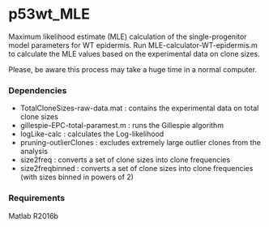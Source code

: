 # p53wt_MLE
Maximum likelihood estimate (MLE) calculation of the single-progenitor model parameters for WT epidermis.
Run MLE-calculator-WT-epidermis.m to calculate the MLE values based on the experimental data on clone sizes.

Please, be aware this process may take a huge time in a normal computer.

### Dependencies
- TotalCloneSizes-raw-data.mat : contains the experimental data on total clone sizes
- gillespie-EPC-total-paramest.m : runs the Gillespie algorithm
- logLike-calc : calculates the Log-likelihood
- pruning-outlierClones : excludes extremely large outlier clones from the analysis
- size2freq : converts a set of clone sizes into clone frequencies
- size2freqbinned : converts a set of clone sizes into clone frequencies (with sizes binned in powers of 2)

### Requirements
Matlab R2016b